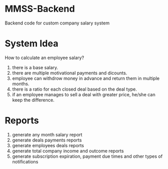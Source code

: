 # MMSS-Backend
Backend code for custom company salary system

# System Idea
How to calculate an employee salary?
1. there is a base salary.
2. there are multiple motivational payments and dicounts.
3. employee can withdrow money in advance and return them in multiple months.
4. there is a ratio for each closed deal based on the deal type.
5. if an employee manages to sell a deal with greater price, he/she can keep the difference.

# Reports
1. generate any month salary report
2. generate deals payments reports
3. generate employees deals reports
4. generate total company income and outcome reports
5. generate subscription expiration, payment due times and other types of notifications
